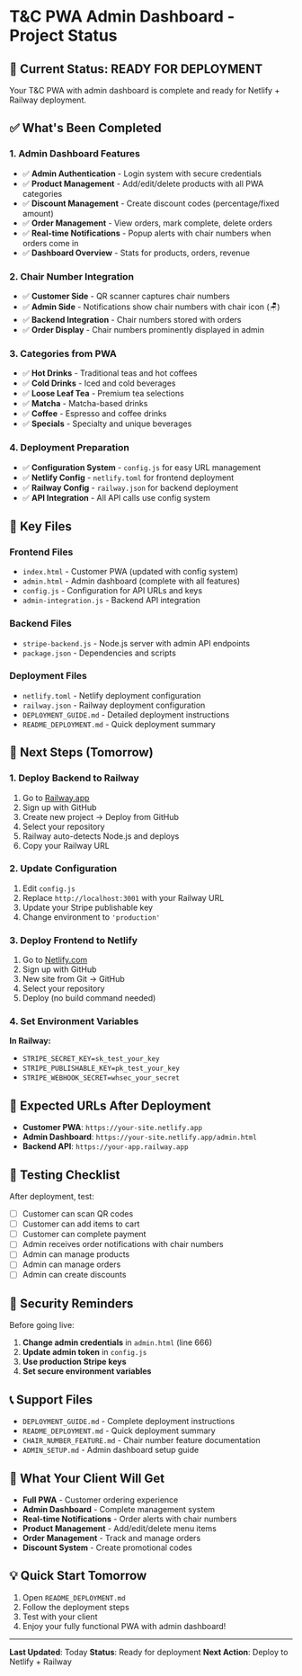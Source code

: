 # T&C PWA Admin Dashboard - Project Status

## 🎯 **Current Status: READY FOR DEPLOYMENT**

Your T&C PWA with admin dashboard is complete and ready for Netlify + Railway deployment.

## ✅ **What's Been Completed**

### **1. Admin Dashboard Features**
- ✅ **Admin Authentication** - Login system with secure credentials
- ✅ **Product Management** - Add/edit/delete products with all PWA categories
- ✅ **Discount Management** - Create discount codes (percentage/fixed amount)
- ✅ **Order Management** - View orders, mark complete, delete orders
- ✅ **Real-time Notifications** - Popup alerts with chair numbers when orders come in
- ✅ **Dashboard Overview** - Stats for products, orders, revenue

### **2. Chair Number Integration**
- ✅ **Customer Side** - QR scanner captures chair numbers
- ✅ **Admin Side** - Notifications show chair numbers with chair icon (🪑)
- ✅ **Backend Integration** - Chair numbers stored with orders
- ✅ **Order Display** - Chair numbers prominently displayed in admin

### **3. Categories from PWA**
- ✅ **Hot Drinks** - Traditional teas and hot coffees
- ✅ **Cold Drinks** - Iced and cold beverages
- ✅ **Loose Leaf Tea** - Premium tea selections
- ✅ **Matcha** - Matcha-based drinks
- ✅ **Coffee** - Espresso and coffee drinks
- ✅ **Specials** - Specialty and unique beverages

### **4. Deployment Preparation**
- ✅ **Configuration System** - `config.js` for easy URL management
- ✅ **Netlify Config** - `netlify.toml` for frontend deployment
- ✅ **Railway Config** - `railway.json` for backend deployment
- ✅ **API Integration** - All API calls use config system

## 📁 **Key Files**

### **Frontend Files**
- `index.html` - Customer PWA (updated with config system)
- `admin.html` - Admin dashboard (complete with all features)
- `config.js` - Configuration for API URLs and keys
- `admin-integration.js` - Backend API integration

### **Backend Files**
- `stripe-backend.js` - Node.js server with admin API endpoints
- `package.json` - Dependencies and scripts

### **Deployment Files**
- `netlify.toml` - Netlify deployment configuration
- `railway.json` - Railway deployment configuration
- `DEPLOYMENT_GUIDE.md` - Detailed deployment instructions
- `README_DEPLOYMENT.md` - Quick deployment summary

## 🚀 **Next Steps (Tomorrow)**

### **1. Deploy Backend to Railway**
1. Go to [Railway.app](https://railway.app)
2. Sign up with GitHub
3. Create new project → Deploy from GitHub
4. Select your repository
5. Railway auto-detects Node.js and deploys
6. Copy your Railway URL

### **2. Update Configuration**
1. Edit `config.js`
2. Replace `http://localhost:3001` with your Railway URL
3. Update your Stripe publishable key
4. Change environment to `'production'`

### **3. Deploy Frontend to Netlify**
1. Go to [Netlify.com](https://netlify.com)
2. Sign up with GitHub
3. New site from Git → GitHub
4. Select your repository
5. Deploy (no build command needed)

### **4. Set Environment Variables**
**In Railway:**
- `STRIPE_SECRET_KEY=sk_test_your_key`
- `STRIPE_PUBLISHABLE_KEY=pk_test_your_key`
- `STRIPE_WEBHOOK_SECRET=whsec_your_secret`

## 🔗 **Expected URLs After Deployment**
- **Customer PWA**: `https://your-site.netlify.app`
- **Admin Dashboard**: `https://your-site.netlify.app/admin.html`
- **Backend API**: `https://your-app.railway.app`

## 🧪 **Testing Checklist**
After deployment, test:
- [ ] Customer can scan QR codes
- [ ] Customer can add items to cart
- [ ] Customer can complete payment
- [ ] Admin receives order notifications with chair numbers
- [ ] Admin can manage products
- [ ] Admin can manage orders
- [ ] Admin can create discounts

## 🔐 **Security Reminders**
Before going live:
1. **Change admin credentials** in `admin.html` (line 666)
2. **Update admin token** in `config.js`
3. **Use production Stripe keys**
4. **Set secure environment variables**

## 📞 **Support Files**
- `DEPLOYMENT_GUIDE.md` - Complete deployment instructions
- `README_DEPLOYMENT.md` - Quick deployment summary
- `CHAIR_NUMBER_FEATURE.md` - Chair number feature documentation
- `ADMIN_SETUP.md` - Admin dashboard setup guide

## 🎉 **What Your Client Will Get**
- **Full PWA** - Customer ordering experience
- **Admin Dashboard** - Complete management system
- **Real-time Notifications** - Order alerts with chair numbers
- **Product Management** - Add/edit/delete menu items
- **Order Management** - Track and manage orders
- **Discount System** - Create promotional codes

## 💡 **Quick Start Tomorrow**
1. Open `README_DEPLOYMENT.md`
2. Follow the deployment steps
3. Test with your client
4. Enjoy your fully functional PWA with admin dashboard!

---
**Last Updated**: Today
**Status**: Ready for deployment
**Next Action**: Deploy to Netlify + Railway
